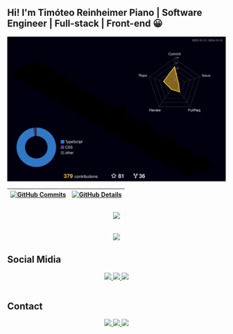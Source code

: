 ## Hi! I'm Timóteo Reinheimer Piano | Software Engineer  | Full-stack | Front-end  😀 

![Status](./profile-3d-contrib/profile-night-rainbow.svg)

| [![GitHub Commits](http://github-profile-summary-cards.vercel.app/api/cards/productive-time?username=trpiano&theme=dracula&utcOffset=-3)](https://github.com/vn7n24fzkq/github-profile-summary-cards) | [![GitHub Details](http://github-profile-summary-cards.vercel.app/api/cards/profile-details?username=trpiano&theme=dracula)](https://github.com/vn7n24fzkq/github-profile-summary-cards) |  
 | ----------- | ----------- |

  ##
  <div align="center" >
    <img src="https://skillicons.dev/icons?i=css,html,react,next,vercel,styledcomponents,vue,sass,materialui,bootstrap,git,github,bitbucket,javascript,typescript,nodejs,express,docker,linux,jest,postman,vite,yarn,npm,pnpm,aws,mongodb,postgres,mysql,terraform,figma"     />
   <br />
  </div>

  ##
   <div align="center" >
     <img src="https://github-profile-trophy.vercel.app/?username=trpiano&row=1&column=6&theme=dracula&margin-w=15&margin-h=15&no-bg=true"/>
  </div>
  
  ## Social Midia
 
<div align="center">
  <a href="https://facebook.com/timoteo.piano.9" target="_blank">
   <img src="https://img.shields.io/badge/Facebook-1877F2?style=for-the-badge&logo=facebook&logoColor=white" target="_blank">
  </a>
  <a href="https://instagram.com/timoteopiano.dev" target="_blank">
   <img src="https://img.shields.io/badge/-Instagram-%23E4405F?style=for-the-badge&logo=instagram&logoColor=white" target="_blank">
  </a>
  <a href="https://www.linkedin.com/in/timoteopiano/" target="_blank">
   <img src="https://img.shields.io/badge/LinkedIn-0077B5?style=for-the-badge&logo=linkedin&logoColor=white" target="_blank">
  </a>
</div>
<br />
 
   ## Contact
 
<div align="center">
  <a href="https://wa.me/5518996526739">
   <img src="https://img.shields.io/badge/WhatsApp-25D366?style=for-the-badge&logo=whatsapp&logoColor=white" target="_blank">
  </a>
  <a href="https://t.me/trpiano" target="_blank">
   <img src="https://img.shields.io/badge/Telegram-2CA5E0?style=for-the-badge&logo=telegram&logoColor=white" target="_blank">
  </a>
  <a href="mailto:timoteopiano@gmail.com">
   <img src="https://img.shields.io/badge/-Gmail-D14836?style=for-the-badge&logo=gmail&logoColor=white" target="_blank">
  </a>
</div>